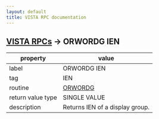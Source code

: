 ```yaml
---
layout: default
title: VISTA RPC documentation
---
```




## [VISTA RPCs](TableOfContent.md) &#8594; ORWORDG IEN 

 property | value 
--- | --- 
 label | ORWORDG IEN
 tag | IEN
 routine | [ORWORDG](http://code.osehra.org/dox/Routine_ORWORDG_source.html)
 return value type | SINGLE VALUE
 description | Returns IEN of a display group.